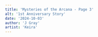 ```yaml
---
title: 'Mysteries of the Arcana - Page 3'
alt: '1st Anniversary Story'
date: '2024-10-03'
author: 'J Gray'
artist: 'Keira'
---
```

